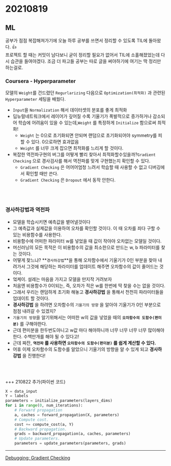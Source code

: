 # 20210819
## ML
공부가 점점 복잡해져가기에 오늘 하루 공부를 쓰면서 정리할 수 있도록 TIL에 돌아왔다. 👍 <br>
프로젝트 할 때는 커밋이 남다보니 굳이 정리할 필요가 없어서 TIL에 소홀해졌었는데 다시 습관을 들여야겠다.
조금 더 파고들 공부는 따로 글을 써야하기에 여기는 딱 정리만 하는걸로.

### Coursera -  Hyperparameter
모델의 `Weight`를 건드렸던 `Regurlarizing` 다음으로 `Optimization(최적화)` 과 관련된 `Hyperparameter` 세팅을 배웠다. <br>
- `Input`을 `Normalization` 해서 데이터셋의 분포를 좋게 최적화
- 딥뉴럴네트워크에서 레이어가 깊어질 수록 기울기가 폭발적으로 증가하거나 감소되어 학습에 어려움이 있을 수 있는데,`Weight` 를 특정하게 `Initialize` 함으로써 최적화!
    - `Weight` 는 0으로 초기화되면 안되며 랜덤으로 초기화되어야 symmetry를 피할 수 있다. 0으로하면 효과없음
    - `Weight` 를 너무 크게 잡으면 최적화를 느리게 할 것이다.
-  복잡한 역전파구현의 버그를 어떻게 빨리 찾아서 최적화할수있을까?`Gradient Checking` 으로 경사검사를 해서 역전파를 맞게 구현했는지 확인할 수 있다.
    - `Gradient Checking` 은 어어어엄청 느려서 학습할 때 사용할 수 없고 디버깅에서 확인할 때만 쓴다.
    - `Gradient Checking` 은 `Dropout` 에서 동작 안한다.

<br><br>


### 경사하강법과 역전파

- 모델을 학습시키면 예측값을 뱉어낼것이다
- 그 예측값과 실제값을 이용하여 오차를 확인할 것이다. 이 때 오차를 죄다 구할 수 있는 비용함수를 사용한다.
- 비용함수에 어떠한 파라미터 w를 넣었을 때 값이 작아야 오차없는 모델일 것이다.
- 머신러닝의 모든 목적은 이 비용함수의 값을 최소한으로 만드는 w, b 파라미터를 찾는 것이다.
- 어떻게 찾느냐?  **`경사하강법`**을 통해 오차함수에서 기울기가 0인 부분을 찾아 내려가서 그것에 해당하는 파라미터를 업데이트 해주면 오차함수의 값이 줄어드는 것이다.
- 엌케이. 설레는 마음을 가지고 모델을 만지작 거려보자
- 처음엔 비용함수가 0이되는, 즉, 오차가 적은 w를 한번에 딱 찾을 수는 없을 것이다.
- 그래서 우리는 랜덤하게 초기화 해놓고 **경사하강법** 을 통해서 천천히 파라미터들을 업데이트 할 것이다.
- **경사하강법** 을 하려면 오차함수의 `기울기의 방향` 을 알아야 기울기가 0인 부분으로 점점 내려갈 수 있겠지?
- `기울기의 방향`을 알기위해서는 어떠한 w의 값을 넣었을 때의 **`오차함수의 도함수(편미분)`** 를 구해야한다.
- 근데 편미분을 한두번도아니고 w값 마다 해야하니까 너무 너무 너무 너무 많이해야한다. 수백만개를 해야 될 수 있다고!
- 근데 짜잔, **`역전파` 를 사용하면 **`오차함수의 도함수(편미분)`** 를 쉽게 계산할 수 있다.**
- 어휴 이제 오차함수의 도함수를 알았으니 기울기의 방향을 알 수 있게 되고 **경사하강법** 을 진행한다!

<br><br>

+++ 210822 추가(파이썬 코드)

```python
X = data_input
Y = labels
parameters = initialize_parameters(layers_dims)
for i in range(0, num_iterations):
    # Forward propagation
    a, caches = forward_propagation(X, parameters)
    # Compute cost.
    cost += compute_cost(a, Y)
    # Backward propagation.
    grads = backward_propagation(a, caches, parameters)
    # Update parameters.
    parameters = update_parameters(parameters, grads)
```

 * * *

 [Debugging: Gradient Checking](http://ufldl.stanford.edu/tutorial/supervised/DebuggingGradientChecking/)
 [](https://www.quora.com/What-is-the-difference-between-gradient-descent-and-back-propagation-in-deep-learning-Are-they-not-the-same-thing)